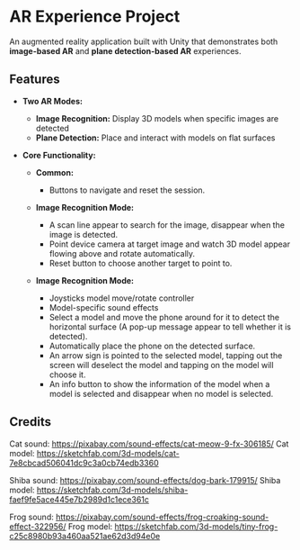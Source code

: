 # AR Experience Project

An augmented reality application built with Unity that demonstrates both **image-based AR** and **plane detection-based AR** experiences.

## Features 

- **Two AR Modes:**
  - **Image Recognition:** Display 3D models when specific images are detected
  - **Plane Detection:** Place and interact with models on flat surfaces

- **Core Functionality:**
  - **Common:**
    - Buttons to navigate and reset the session.
      
  - **Image Recognition Mode:**
    - A scan line appear to search for the image, disappear when the image is detected. 
    - Point device camera at target image and watch 3D model appear flowing above and rotate automatically.
    - Reset button to choose another target to point to.
      
  - **Image Recognition Mode:**
    - Joysticks model move/rotate controller 
    - Model-specific sound effects
    - Select a model and move the phone around for it to detect the horizontal surface (A pop-up message appear to tell whether it is detected).
    - Automatically place the phone on the detected surface.
    - An arrow sign is pointed to the selected model, tapping out the screen will deselect the model and tapping on the model will choose it.
    - An info button to show the information of the model when a model is selected and disappear when no model is selected.
      
## Credits
Cat sound: https://pixabay.com/sound-effects/cat-meow-9-fx-306185/
Cat model: https://sketchfab.com/3d-models/cat-7e8cbcad506041dc9c3a0cb74edb3360

Shiba sound: https://pixabay.com/sound-effects/dog-bark-179915/
Shiba model: https://sketchfab.com/3d-models/shiba-faef9fe5ace445e7b2989d1c1ece361c

Frog sound: https://pixabay.com/sound-effects/frog-croaking-sound-effect-322956/
Frog model: https://sketchfab.com/3d-models/tiny-frog-c25c8980b93a460aa521ae62d3d94e0e
